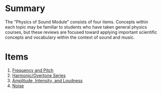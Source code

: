 Summary
=======

The "Physics of Sound Module" consists of four items.  Concepts within each
topic may be familiar to students who have taken general physics courses, but
these reviews are focused toward applying important scientific concepts and
vocabulary within the context of sound and music.


Items
=====

1. [Frequency and Pitch](1.frequency-and-pitch.html)
2. [Harmonic/Overtone Series](2.harmonic-overtone-series.html)
3. [Amplitude, Intensity, and Loudness](3.amplitude-intensity-loudness.html)
4. [Noise](4.noise.html)
